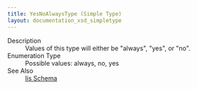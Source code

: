 ```yaml
---
title: YesNoAlwaysType (Simple Type)
layout: documentation_xsd_simpletype
---
```

<dl>
  <dt>Description</dt>
  <dd>Values of this type will either be "always", "yes", or "no".</dd>
  <dt>Enumeration Type</dt>
  <dd>Possible values: always, no, yes</dd>
  <dt>See Also</dt>
  <dd>
    <a href="../iis">Iis Schema</a>
  </dd>
</dl>
